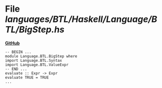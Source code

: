 # File _languages/BTL/Haskell/Language/BTL/BigStep.hs_
**[GitHub](https://github.com/softlang/yas/blob/master/languages/BTL/Haskell/Language/BTL/BigStep.hs)**
```
-- BEGIN ...
module Language.BTL.BigStep where
import Language.BTL.Syntax
import Language.BTL.ValueExpr
-- END ...
evaluate :: Expr -> Expr
evaluate TRUE = TRUE
...
```
